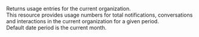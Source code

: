 Returns usage entries for the current organization. \
This resource provides usage numbers for total notifications, conversations and interactions in the current organization for a given period. \
Default date period is the current month.
